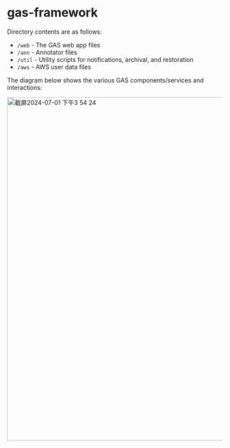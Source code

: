 # gas-framework

Directory contents are as follows:
* `/web` - The GAS web app files
* `/ann` - Annotator files
* `/util` - Utility scripts for notifications, archival, and restoration
* `/aws` - AWS user data files

The diagram below shows the various GAS components/services and interactions:


<img width="800" alt="截屏2024-07-01 下午3 54 24" src="https://github.com/tianna0/Genomics-Annotation-Cloud-based-Service/assets/144874312/772239d2-8c53-447f-8ed1-8e564ddea8c2">

